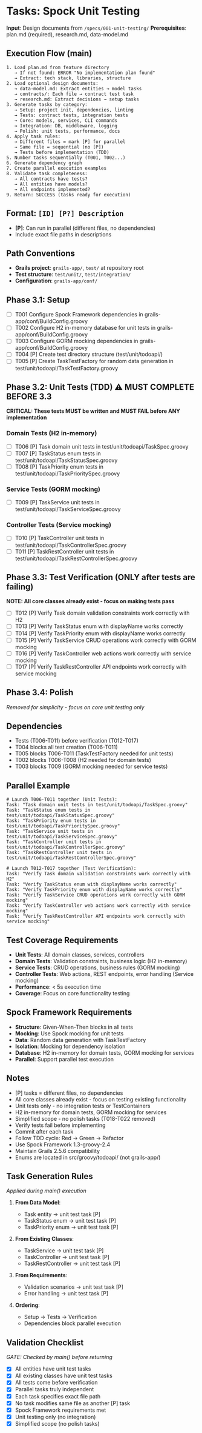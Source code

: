 # Tasks: Spock Unit Testing

**Input**: Design documents from `/specs/001-unit-testing/`
**Prerequisites**: plan.md (required), research.md, data-model.md

## Execution Flow (main)
```
1. Load plan.md from feature directory
   → If not found: ERROR "No implementation plan found"
   → Extract: tech stack, libraries, structure
2. Load optional design documents:
   → data-model.md: Extract entities → model tasks
   → contracts/: Each file → contract test task
   → research.md: Extract decisions → setup tasks
3. Generate tasks by category:
   → Setup: project init, dependencies, linting
   → Tests: contract tests, integration tests
   → Core: models, services, CLI commands
   → Integration: DB, middleware, logging
   → Polish: unit tests, performance, docs
4. Apply task rules:
   → Different files = mark [P] for parallel
   → Same file = sequential (no [P])
   → Tests before implementation (TDD)
5. Number tasks sequentially (T001, T002...)
6. Generate dependency graph
7. Create parallel execution examples
8. Validate task completeness:
   → All contracts have tests?
   → All entities have models?
   → All endpoints implemented?
9. Return: SUCCESS (tasks ready for execution)
```

## Format: `[ID] [P?] Description`
- **[P]**: Can run in parallel (different files, no dependencies)
- Include exact file paths in descriptions

## Path Conventions
- **Grails project**: `grails-app/`, `test/` at repository root
- **Test structure**: `test/unit/`, `test/integration/`
- **Configuration**: `grails-app/conf/`

## Phase 3.1: Setup
- [ ] T001 Configure Spock Framework dependencies in grails-app/conf/BuildConfig.groovy
- [ ] T002 Configure H2 in-memory database for unit tests in grails-app/conf/BuildConfig.groovy
- [ ] T003 Configure GORM mocking dependencies in grails-app/conf/BuildConfig.groovy
- [ ] T004 [P] Create test directory structure (test/unit/todoapi/)
- [ ] T005 [P] Create TaskTestFactory for random data generation in test/unit/todoapi/TaskTestFactory.groovy

## Phase 3.2: Unit Tests (TDD) ⚠️ MUST COMPLETE BEFORE 3.3
**CRITICAL: These tests MUST be written and MUST FAIL before ANY implementation**

### Domain Tests (H2 in-memory)
- [ ] T006 [P] Task domain unit tests in test/unit/todoapi/TaskSpec.groovy
- [ ] T007 [P] TaskStatus enum tests in test/unit/todoapi/TaskStatusSpec.groovy
- [ ] T008 [P] TaskPriority enum tests in test/unit/todoapi/TaskPrioritySpec.groovy

### Service Tests (GORM mocking)
- [ ] T009 [P] TaskService unit tests in test/unit/todoapi/TaskServiceSpec.groovy

### Controller Tests (Service mocking)
- [ ] T010 [P] TaskController unit tests in test/unit/todoapi/TaskControllerSpec.groovy
- [ ] T011 [P] TaskRestController unit tests in test/unit/todoapi/TaskRestControllerSpec.groovy

## Phase 3.3: Test Verification (ONLY after tests are failing)
**NOTE: All core classes already exist - focus on making tests pass**
- [ ] T012 [P] Verify Task domain validation constraints work correctly with H2
- [ ] T013 [P] Verify TaskStatus enum with displayName works correctly
- [ ] T014 [P] Verify TaskPriority enum with displayName works correctly
- [ ] T015 [P] Verify TaskService CRUD operations work correctly with GORM mocking
- [ ] T016 [P] Verify TaskController web actions work correctly with service mocking
- [ ] T017 [P] Verify TaskRestController API endpoints work correctly with service mocking

## Phase 3.4: Polish
*Removed for simplicity - focus on core unit testing only*

## Dependencies
- Tests (T006-T011) before verification (T012-T017)
- T004 blocks all test creation (T006-T011)
- T005 blocks T006-T011 (TaskTestFactory needed for unit tests)
- T002 blocks T006-T008 (H2 needed for domain tests)
- T003 blocks T009 (GORM mocking needed for service tests)

## Parallel Example
```
# Launch T006-T011 together (Unit Tests):
Task: "Task domain unit tests in test/unit/todoapi/TaskSpec.groovy"
Task: "TaskStatus enum tests in test/unit/todoapi/TaskStatusSpec.groovy"
Task: "TaskPriority enum tests in test/unit/todoapi/TaskPrioritySpec.groovy"
Task: "TaskService unit tests in test/unit/todoapi/TaskServiceSpec.groovy"
Task: "TaskController unit tests in test/unit/todoapi/TaskControllerSpec.groovy"
Task: "TaskRestController unit tests in test/unit/todoapi/TaskRestControllerSpec.groovy"

# Launch T012-T017 together (Test Verification):
Task: "Verify Task domain validation constraints work correctly with H2"
Task: "Verify TaskStatus enum with displayName works correctly"
Task: "Verify TaskPriority enum with displayName works correctly"
Task: "Verify TaskService CRUD operations work correctly with GORM mocking"
Task: "Verify TaskController web actions work correctly with service mocking"
Task: "Verify TaskRestController API endpoints work correctly with service mocking"
```

## Test Coverage Requirements
- **Unit Tests**: All domain classes, services, controllers
- **Domain Tests**: Validation constraints, business logic (H2 in-memory)
- **Service Tests**: CRUD operations, business rules (GORM mocking)
- **Controller Tests**: Web actions, REST endpoints, error handling (Service mocking)
- **Performance**: < 5s execution time
- **Coverage**: Focus on core functionality testing

## Spock Framework Requirements
- **Structure**: Given-When-Then blocks in all tests
- **Mocking**: Use Spock mocking for unit tests
- **Data**: Random data generation with TaskTestFactory
- **Isolation**: Mocking for dependency isolation
- **Database**: H2 in-memory for domain tests, GORM mocking for services
- **Parallel**: Support parallel test execution

## Notes
- [P] tasks = different files, no dependencies
- All core classes already exist - focus on testing existing functionality
- Unit tests only - no integration tests or TestContainers
- H2 in-memory for domain tests, GORM mocking for services
- Simplified scope - no polish tasks (T018-T022 removed)
- Verify tests fail before implementing
- Commit after each task
- Follow TDD cycle: Red → Green → Refactor
- Use Spock Framework 1.3-groovy-2.4
- Maintain Grails 2.5.6 compatibility
- Enums are located in src/groovy/todoapi/ (not grails-app/)

## Task Generation Rules
*Applied during main() execution*

1. **From Data Model**:
   - Task entity → unit test task [P]
   - TaskStatus enum → unit test task [P]
   - TaskPriority enum → unit test task [P]
   
2. **From Existing Classes**:
   - TaskService → unit test task [P]
   - TaskController → unit test task [P]
   - TaskRestController → unit test task [P]
   
3. **From Requirements**:
   - Validation scenarios → unit test task [P]
   - Error handling → unit test task [P]

4. **Ordering**:
   - Setup → Tests → Verification
   - Dependencies block parallel execution

## Validation Checklist
*GATE: Checked by main() before returning*

- [x] All entities have unit test tasks
- [x] All existing classes have unit test tasks
- [x] All tests come before verification
- [x] Parallel tasks truly independent
- [x] Each task specifies exact file path
- [x] No task modifies same file as another [P] task
- [x] Spock Framework requirements met
- [x] Unit testing only (no integration)
- [x] Simplified scope (no polish tasks)

